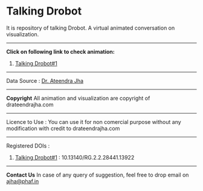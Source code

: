# Talking Drobot
It is repository of talking Drobot. A virtual animated conversation on visualization. 

-------------------------------------
**Click on following link to check animation:**
1. [Talking Drobot#1](https://youtu.be/I6HZChVPSUA)

--------------------------------------
Data Source : [Dr. Ateendra Jha](https://www.kaggle.com/drateendrajha/code)

--------------------------------------
**Copyright**
All animation and visualization are copyright of drateendrajha.com

--------------------------------------
Licence to Use :
You can use it for non comercial purpose without any modification with credit to drateendrajha.com


--------------------------------------
Registered DOIs :
1. [Talking Drobot#1](https://youtu.be/I6HZChVPSUA) : 10.13140/RG.2.2.28441.13922 


--------------------------------------
**Contact Us**
In case of any query of suggestion, feel free to drop email on ajha@phaf.in
